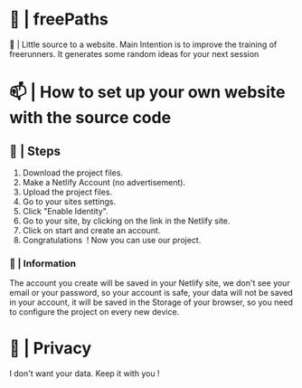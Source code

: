 # 🔮 | freePaths
🦾 | Little source to a website. Main Intention is to improve the training of freerunners. It generates some random ideas for your next session

# 📫 | How to set up your own website with the source code

## 🎉 | Steps
1. Download the project files.
2. Make a Netlify Account (no advertisement).
3. Upload the project files.
4. Go to your sites settings.
5. Click "Enable Identity".
6. Go to your site, by clicking on the link in the Netlify site.
7. Click on start and create an account.
8. Congratulations  ! Now you can use our project.

### 📜 | Information
The account you create will be saved in your Netlify site, we don't see your email or your password, so your account is safe, your data will not be saved in your account, it will be saved in the Storage of your browser, so you need to configure the project on every new device.

# 🔏 | Privacy
I don't want your data. Keep it with you !
